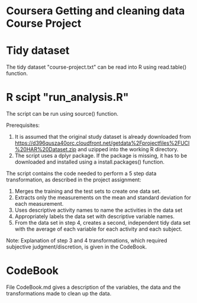 Coursera Getting and cleaning data Course Project
========================================


Tidy dataset
============
The tidy dataset "course-project.txt" can be read into R using read.table() function.


R scipt "run_analysis.R"
=================
The script can be run using source() function.

Prerequisites:
1. It is assumed that the original study dataset is already downloaded from https://d396qusza40orc.cloudfront.net/getdata%2Fprojectfiles%2FUCI%20HAR%20Dataset.zip and uzipped into the working R directory.
2. The script uses a dplyr package. If the package is missing, it has to be downloaded and installed using a install.packages() function.

The script contains the code needed to perform a 5 step data transformation, as described in the project assignment: 
   1. Merges the training and the test sets to create one data set.
   2. Extracts only the measurements on the mean and standard deviation for each measurement. 
   3. Uses descriptive activity names to name the activities in the data set
   4. Appropriately labels the data set with descriptive variable names. 
   5. From the data set in step 4, creates a second, independent tidy data set with the average of each variable for each activity and each subject.

Note: Explanation of step 3 and 4 transformations, which required subjective judgment/discretion, is given in the CodeBook.


CodeBook
========
File CodeBook.md gives a description of the variables, the data and the transformations made to clean up the data.
